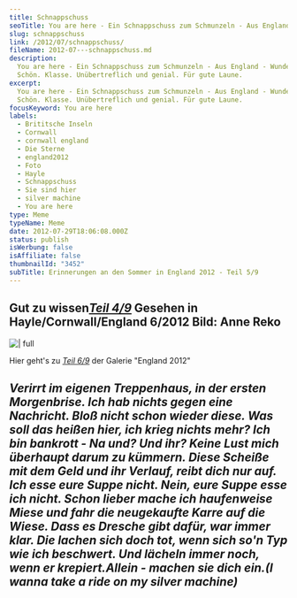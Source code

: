 ```yaml
---
title: Schnappschuss
seoTitle: You are here - Ein Schnappschuss zum Schmunzeln - Aus England
slug: schnappschuss
link: /2012/07/schnappschuss/
fileName: 2012-07---schnappschuss.md
description:
  You are here - Ein Schnappschuss zum Schmunzeln - Aus England - Wunderbar.
  Schön. Klasse. Unübertreflich und genial. Für gute Laune.
excerpt:
  You are here - Ein Schnappschuss zum Schmunzeln - Aus England - Wunderbar.
  Schön. Klasse. Unübertreflich und genial. Für gute Laune.
focusKeyword: You are here
labels:
  - Brititsche Inseln
  - Cornwall
  - cornwall england
  - Die Sterne
  - england2012
  - Foto
  - Hayle
  - Schnappschuss
  - Sie sind hier
  - silver machine
  - You are here
type: Meme
typeName: Meme
date: 2012-07-29T18:06:08.000Z
status: publish
isWerbung: false
isAffiliate: false
thumbnailId: "3452"
subTitle: Erinnerungen an den Sommer in England 2012 - Teil 5/9
---
```


## Gut zu wissen<a title="Isle Of Wight Festival" href="http://cardamonchai.com/2012/07/isle-of-wight-festival-2012/"><em>Teil 4/9</em></a> Gesehen in Hayle/Cornwall/England 6/2012 Bild: Anne Reko

![ | full](http://cardamonchai.files.wordpress.com/2012/07/p1000559.jpg "You are here")

Hier geht's zu
<a title="Aloha Cornwall" href="http://cardamonchai.com/2012/07/aloa-cornwall/"><em>Teil
6/9</em></a> der Galerie "England 2012"

## </span><em>Verirrt im eigenen Treppenhaus, in der ersten Morgenbrise. Ich hab nichts gegen eine Nachricht. Bloß nicht schon wieder diese. Was soll das heißen hier, ich krieg nichts mehr? Ich bin bankrott - Na und? Und ihr? Keine Lust mich überhaupt darum zu kümmern. Diese Scheiße mit dem Geld und ihr Verlauf, reibt dich nur auf. Ich esse eure Suppe nicht. Nein, eure Suppe esse ich nicht. Schon lieber mache ich haufenweise Miese und fahr die neugekaufte Karre auf die Wiese. Dass es Dresche gibt dafür, war immer klar. Die lachen sich doch tot, wenn sich so'n Typ wie ich beschwert. Und lächeln immer noch, wenn er krepiert.</em><em>Allein - machen sie dich ein.</em><em>(I wanna take a ride on my silver machine)</em>
